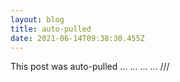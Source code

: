 ```yaml
---
layout: blog
title: auto-pulled
date: 2021-06-14T09:38:30.455Z
---
```

This post was auto-pulled ... ... ... ... ///